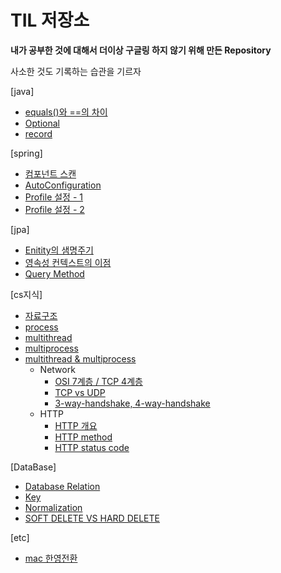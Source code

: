 # TIL 저장소 

**내가 공부한 것에 대해서 더이상 구글링 하지 않기 위해 만든 Repository**

사소한 것도 기록하는 습관을 기르자

[java]  
* [equals()와 ==의 차이](https://github.com/BeomSeogKim/TIL/blob/main/java/equals.md)
* [Optional](https://github.com/BeomSeogKim/TIL/blob/main/java/Optional.md)
* [record](https://github.com/BeomSeogKim/TIL/blob/main/java/record.md)

[spring]
* [컴포넌트 스캔](https://github.com/BeomSeogKim/TIL/blob/main/spring/componentscan.md)
* [AutoConfiguration](https://github.com/BeomSeogKim/TIL/blob/main/spring/AutoConfiguration.md)
* [Profile 설정 - 1](https://github.com/BeomSeogKim/TIL/blob/main/spring/Profile.md)
* [Profile 설정 - 2](https://github.com/BeomSeogKim/TIL/blob/main/spring/Profile2.md)

[jpa]
* [Enitity의 샘명주기](https://github.com/BeomSeogKim/TIL/blob/main/jpa/LifeCycle.md)
* [영속성 컨텍스트의 이점](https://github.com/BeomSeogKim/TIL/blob/main/jpa/Advantage%20of%20PersistenceContext.md)
* [Query Method](https://github.com/BeomSeogKim/TIL/blob/main/jpa/Query%20Method.md)

[cs지식]
* [자료구조](https://github.com/BeomSeogKim/TIL/blob/main/cs/자료구조.md)
* [process](https://github.com/BeomSeogKim/TIL/blob/main/cs/process.md)
* [multithread](https://github.com/BeomSeogKim/TIL/blob/main/cs/MultiThread.md)
* [multiprocess](https://github.com/BeomSeogKim/TIL/blob/main/cs/MultiProcess.md)
* [multithread & multiprocess](https://github.com/BeomSeogKim/TIL/blob/main/cs/MultiProcessThread.md)
  * Network
    * [OSI 7계층 / TCP 4계층](https://github.com/BeomSeogKim/TIL/blob/main/cs/Network/TCP-IP.md)
    * [TCP vs UDP](https://github.com/BeomSeogKim/TIL/blob/main/cs/Network/TCP%20vs%20UDP.md)
    * [3-way-handshake, 4-way-handshake](https://github.com/BeomSeogKim/TIL/blob/main/cs/Network/handshake.md)
  * HTTP
    * [HTTP 개요](https://github.com/BeomSeogKim/TIL/blob/main/cs/HTTP/HTTP.md)
    * [HTTP method](https://github.com/BeomSeogKim/TIL/blob/main/cs/HTTP/HTTP%20METHOD.md)
    * [HTTP status code](https://github.com/BeomSeogKim/TIL/blob/main/cs/HTTP/HTTP%20Status%20Code.md)

[DataBase]
* [Database Relation](https://github.com/BeomSeogKim/TIL/blob/main/database/%08Database%20Relation.md)
* [Key](https://github.com/BeomSeogKim/TIL/blob/main/database/Key.md)
* [Normalization](https://github.com/BeomSeogKim/TIL/blob/main/database/Normalization.md)
* [SOFT DELETE VS HARD DELETE](https://github.com/BeomSeogKim/TIL/blob/main/database/SOFT%20%3A%20HARD%20DELETE.md)

[etc]
* [mac 한영전환](https://github.com/BeomSeogKim/TIL/blob/main/etc/%ED%95%9C%EC%98%81%EC%A0%84%ED%99%98.md)
